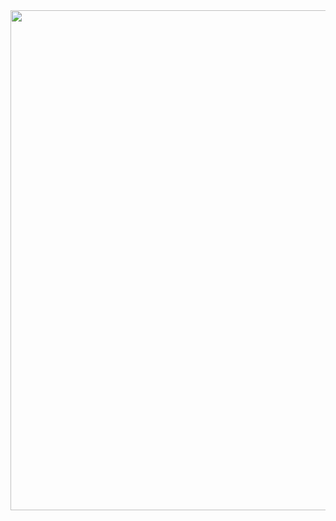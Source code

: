 <div id="header" align="center">
  <img decoding="async" src="https://github.com/NikolaiGarcia/NikolaiGarcia/Black Minimal Motivation Quote LinkedIn Banner.png" width="800"/>
</div>

<!--
**NikolaiGarcia/NikolaiGarcia** is a ✨ _special_ ✨ repository because its `README.md` (this file) appears on your GitHub profile.

Here are some ideas to get you started:

- 🔭 I’m currently working on ...
- 🌱 I’m currently learning ...
- 👯 I’m looking to collaborate on ...
- 🤔 I’m looking for help with ...
- 💬 Ask me about ...
- 📫 How to reach me: ...
- 😄 Pronouns: ...
- ⚡ Fun fact: ...
-->
